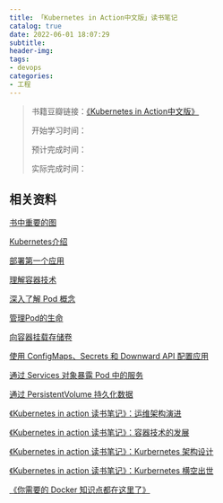 ```yaml
---
title: 「Kubernetes in Action中文版」读书笔记
catalog: true
date: 2022-06-01 18:07:29
subtitle:
header-img:
tags:
- devops
categories:
- 工程
---
```


> 书籍豆瓣链接：[《Kubernetes in Action中文版》](https://book.douban.com/subject/30418855/)
> 
> 开始学习时间：
> 
> 预计完成时间：
> 
> 实际完成时间：

## 相关资料

[书中重要的图](https://www.jianshu.com/p/fa66769ee551)

[Kubernetes介绍](https://www.jianshu.com/p/6957cc5a446d)

[部署第一个应用](https://www.jianshu.com/p/7bc34ff88d9d)

[理解容器技术](https://www.jianshu.com/p/8acfabeee26e)

[深入了解 Pod 概念](https://www.jianshu.com/p/e8c0ba64c8c4)

[管理Pod的生命](https://www.jianshu.com/p/d2147dd4970f)

[向容器挂载存储卷](https://www.jianshu.com/p/d2147dd4970f)

[使用 ConfigMaps、Secrets 和 Downward API 配置应用](https://www.jianshu.com/p/37c690589151)

[通过 Services 对象暴露 Pod 中的服务](https://www.jianshu.com/p/31dad7e92af6)

[通过 PersistentVolume 持久化数据](https://www.jianshu.com/p/5325121d6c31)

[《Kubernetes in action 读书笔记》：运维架构演进](https://xie.infoq.cn/article/2991b15a82c0974a827f9065a)

[《Kubernetes in action 读书笔记》：容器技术的发展](https://xie.infoq.cn/article/ff1dc14b1ad1062c90194eac9)

[《Kubernetes in action 读书笔记》：Kurbernetes 架构设计](https://xie.infoq.cn/article/09418e5a8b55a1a6259dd964a)

[《Kubernetes in action 读书笔记》：Kurbernetes 横空出世](https://xie.infoq.cn/article/a46bb80b61fb0ae052e5f3fdd)

[《你需要的 Docker 知识点都在这里了》](https://xie.infoq.cn/article/ba89764f2d51a549e589c311a)

